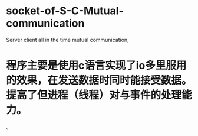 # socket-of-S-C-Mutual-communication
Server client all in the time mutual communication,


# 程序主要是使用c语言实现了io多里服用的效果，在发送数据时同时能接受数据。提高了但进程（线程）对与事件的处理能力。

、
